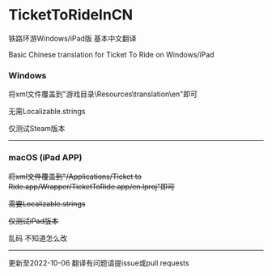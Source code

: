 # TicketToRideInCN
铁路环游Windows/iPad版 基本中文翻译

Basic Chinese translation for Ticket To Ride on Windows/iPad

### Windows
将xml文件覆盖到"游戏目录\Resources\translation\en"即可

无需Localizable.strings

仅测试Steam版本

---
### macOS (iPad APP)
~~将xml文件覆盖到"/Applications/Ticket to Ride.app/Wrapper/TicketToRide.app/en.lproj"即可~~

~~需要Localizable.strings~~

~~仅测试iPad版本~~

乱码 不知道怎么改

---
 
更新至2022-10-06
翻译有问题请提issue或pull requests
